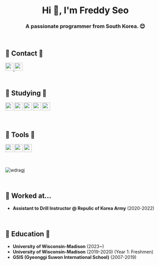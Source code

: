 <h1 align="center">Hi 👋, I'm Freddy Seo</h1>
<h3 align="center">A passionate programmer from South Korea. 😊</h3>
<br>

<h2>📱 Contact 📱<br></h2>
<a href="mailto:wdragj@gmail.com"><img height="25" src="https://img.shields.io/badge/Gmail-D14836?style=for-the-badge&logo=gmail&logoColor=white"> <a href="https://www.linkedin.com/in/freddy-seo-00003a237"><img height="25" src="https://img.shields.io/badge/linkedin-%230077B5.svg?style=for-the-badge&logo=linkedin&logoColor=white"></a>

<h2><br>📖 Studying 📖<br></h2>
<p><img height="25" src="https://img.shields.io/badge/python-3670A0?style=for-the-badge&logo=python&logoColor=ffdd54"> <img height="25" src="https://img.shields.io/badge/java-%23ED8B00.svg?style=for-the-badge&logo=java&logoColor=white"> <img height="25" src="https://img.shields.io/badge/html5-%23E34F26.svg?style=for-the-badge&logo=html5&logoColor=white"> <img height="25" src="https://img.shields.io/badge/css3-%231572B6.svg?style=for-the-badge&logo=css3&logoColor=white"> <img height="25" src="https://img.shields.io/badge/javascript-%23323330.svg?style=for-the-badge&logo=javascript&logoColor=%23F7DF1E)"></p>
<br>

<h2>🔧 Tools 🔧 <br></h2>
<p><img height="25" src="https://img.shields.io/badge/github-%23121011.svg?style=for-the-badge&logo=github&logoColor=white"> <img height="25" src="https://img.shields.io/badge/Visual%20Studio%20Code-0078d7.svg?style=for-the-badge&logo=visual-studio-code&logoColor=white"> <img height="25" src="https://img.shields.io/badge/Eclipse-FE7A16.svg?style=for-the-badge&logo=Eclipse&logoColor=white"></p>
<br>

<p><img src="https://github-readme-stats.vercel.app/api/top-langs?username=wdragj&show_icons=true&locale=en&layout=compact" alt="wdragj" /></p>
<br>

<h2>👔 Worked at...</h2>
<ul>
  <li><b>Assistant to Drill Instructor @ Repulic of Korea Army</b> (2020-2022)</li>
</ul>
<br>

<h2>🏫 Education 🏫 <br></h2>
<ul>
    <li><b>University of Wisconsin-Madison</b> (2023~)</li>
    <li><b>University of Wisconsin-Madison</b> (2019-2020) (Year 1: Freshmen)</li>
    <li><b>GSIS (Gyeonggi Suwon International School)</b> (2007-2019)</li>
</ul>
